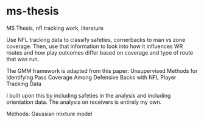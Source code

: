 # ms-thesis
MS Thesis, nfl tracking work, literature

Use NFL tracking data to classify safeties, cornerbacks to man vs zone coverage. Then, use that information to look into how it influences WR routes and how play outcomes differ based on coverage and type of route that was run.

The GMM framework is adapted from this paper: Unsupervised Methods for Identifying Pass Coverage Among Defensive Backs with NFL Player Tracking Data

I built upon this by including safeties in the analysis and including orientation data. The analysis on receivers is entirely my own.

Methods: Gaussian mixture model
